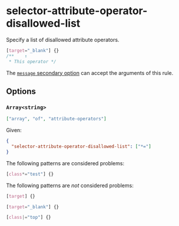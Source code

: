 # selector-attribute-operator-disallowed-list

Specify a list of disallowed attribute operators.

<!-- prettier-ignore -->
```css
[target="_blank"] {}
/**    ↑
 * This operator */
```

The [`message` secondary option](../../../docs/user-guide/configure.md#message) can accept the arguments of this rule.

## Options

### `Array<string>`

```json
["array", "of", "attribute-operators"]
```

Given:

```json
{
  "selector-attribute-operator-disallowed-list": ["*="]
}
```

The following patterns are considered problems:

<!-- prettier-ignore -->
```css
[class*="test"] {}
```

The following patterns are _not_ considered problems:

<!-- prettier-ignore -->
```css
[target] {}
```

<!-- prettier-ignore -->
```css
[target="_blank"] {}
```

<!-- prettier-ignore -->
```css
[class|="top"] {}
```
